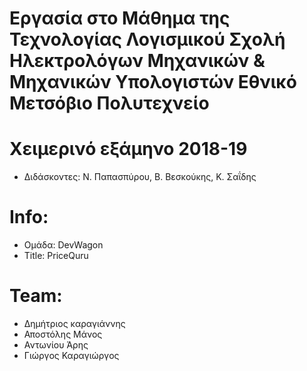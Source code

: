 # Εργασία στο Μάθημα της Τεχνολογίας Λογισμικού Σχολή Ηλεκτρολόγων Μηχανικών & Μηχανικών Υπολογιστών Εθνικό Μετσόβιο Πολυτεχνείο

# Χειμερινό εξάμηνο 2018-19
- Διδάσκοντες: Ν. Παπασπύρου, Β. Βεσκούκης, Κ. Σαΐδης

# Info:

- Ομάδα: DevWagon
- Title: PriceQuru
# Team:
- Δημήτριος καραγιάννης
- Αποστόλης Μάνος
- Αντωνίου Άρης
- Γιώργος Καραγιώργος